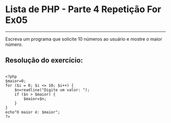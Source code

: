 # Lista de PHP - Parte 4 Repetição For Ex05

***

Escreva um programa que solicite 10 números ao usuário e mostre o maior número.

## Resolução do exercício:

```

<?php
$maior=0;
for ($i = 0; $i <= 10; $i++) {
    $n=readline("Digite um valor: ");
    if ($n > $maior) {
        $maior=$n;
    }
}
echo"O maior é: $maior";
?>

```